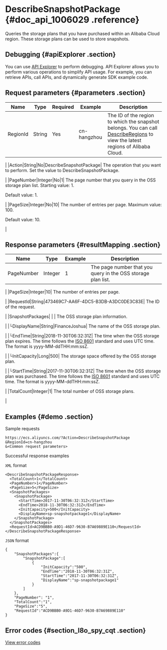 # DescribeSnapshotPackage {#doc_api_1006029 .reference}

Queries the storage plans that you have purchased within an Alibaba Cloud region. These storage plans can be used to store snapshots.

## Debugging {#apiExplorer .section}

You can use [API Explorer](https://api.aliyun.com/#product=Ecs&api=DescribeSnapshotPackage) to perform debugging. API Explorer allows you to perform various operations to simplify API usage. For example, you can retrieve APIs, call APIs, and dynamically generate SDK example code.

## Request parameters {#parameters .section}

|Name|Type|Required|Example|Description|
|----|----|--------|-------|-----------|
|RegionId|String|Yes|cn-hangzhou| The ID of the region to which the snapshot belongs. You can call [DescribeRegions](~~25609~~) to view the latest regions of Alibaba Cloud.

 |
|Action|String|No|DescribeSnapshotPackage| The operation that you want to perform. Set the value to DescribeSnapshotPackage.

 |
|PageNumber|Integer|No|1| The page number that you query in the OSS storage plan list. Starting value: 1.

 Default value: 1.

 |
|PageSize|Integer|No|10| The number of entries per page. Maximum value: 100.

 Default value: 10.

 |

## Response parameters {#resultMapping .section}

|Name|Type|Example|Description|
|----|----|-------|-----------|
|PageNumber|Integer|1| The page number that you query in the OSS storage plan list.

 |
|PageSize|Integer|10| The number of entries per page.

 |
|RequestId|String|473469C7-AA6F-4DC5-B3DB-A3DC0DE3C83E| The ID of the request.

 |
|SnapshotPackages| | | The OSS storage plan information.

 |
|└DisplayName|String|FinanceJoshua| The name of the OSS storage plan.

 |
|└EndTime|String|2018-11-30T06:32:31Z| The time when the OSS storage plan expires. The time follows the [ISO 8601](~~25696~~) standard and uses UTC time. The format is yyyy-MM-ddTHH:mm:ssZ.

 |
|└InitCapacity|Long|500| The storage space offered by the OSS storage plan.

 |
|└StartTime|String|2017-11-30T06:32:31Z| The time when the OSS storage plan was purchased. The time follows the [ISO 8601](~~25696~~) standard and uses UTC time. The format is yyyy-MM-ddTHH:mm:ssZ.

 |
|TotalCount|Integer|1| The total number of OSS storage plans.

 |

## Examples {#demo .section}

Sample requests

``` {#request_demo}
https://ecs.aliyuncs.com/?Action=DescribeSnapshotPackage
&RegionId=cn-hangzhou
&<Common request parameters>
```

Successful response examples

`XML` format

``` {#xml_return_success_demo}
<DescribeSnapshotPackageResponse>
  <TotalCount>1</TotalCount>
  <PageNumber>1</PageNumber>
  <PageSize>5</PageSize>
  <SnapshotPackages>
    <SnapshotPackage>
      <StartTime>2017-11-30T06:32:31Z</StartTime> 
      <EndTime>2018-11-30T06:32:31Z</EndTime> 
      <InitCapacity>500</InitCapacity> 
      <DisplayName>sp-snapshotpackage1</DisplayName> 
    </SnapshotPackage>
  </SnapshotPackages>
  <RequestId>ACD9BBB0-A9D1-46D7-9630-B7A69889E110</RequestId>
</DescribeSnapshotPackageResponse>
```

`JSON` format

``` {#json_return_success_demo}
{
	"SnapshotPackages":{
		"SnapshotPackage":[
			{
				"InitCapacity":"500",
				"EndTime":"2018-11-30T06:32:31Z",
				"StartTime":"2017-11-30T06:32:31Z",
				"DisplayName":"sp-snapshotpackage1"
			}
		]
	},
	"PageNumber": "1",
	"TotalCount":"1",
	"PageSize":"5",
	"RequestId":"ACD9BBB0-A9D1-46D7-9630-B7A69889E110"
}
```

## Error codes {#section_l8o_spy_cqt .section}

[View error codes](https://error-center.aliyun.com/status/product/Ecs)

